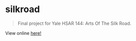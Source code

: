 # silkroad

> Final project for Yale HSAR 144: Arts Of The Silk Road.

View online [here!](https://erikboesen.com/silkroad)
